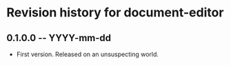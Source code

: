 # Revision history for document-editor

## 0.1.0.0 -- YYYY-mm-dd

* First version. Released on an unsuspecting world.
